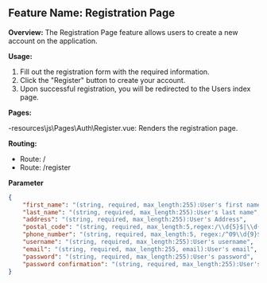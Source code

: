 ## Feature Name: Registration Page

**Overview:**
The Registration Page feature allows users to create a new account on the application.

**Usage:**

1. Fill out the registration form with the required information.
2. Click the "Register" button to create your account.
3. Upon successful registration, you will be redirected to the Users index page.

**Pages:**

-resources\js\Pages\Auth\Register.vue: Renders the registration page.

**Routing:**

-   Route: /
-   Route: /register

**Parameter**

```json
{
    "first_name": "(string, required, max_length:255):User's first name",
    "last_name": "(string, required, max_length:255):User's last name",
    "address": "(string, required, max_length:255):User's Address",
    "postal_code": "(string, required, max_length:5,regex:/\\d{5}$|\\d{4}$/):User's Postal Code",
    "phone_number": "(string, required, max_length:5, regex:/^09\\d{9}$|^9\\d{9}$/):User's Phone Number",
    "username": "(string, required, max_length:255):User's username",
    "email": "(string, required, max_length:255, email):User's email",
    "password": "(string, required, max_length:255):User's password",
    "password confirmation": "(string, required, max_length:255):User's password confirmation"
}
```
